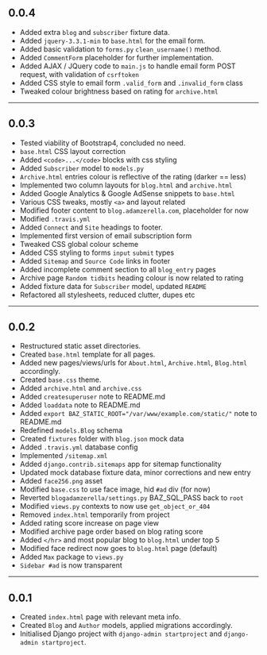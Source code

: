 ## 0.0.4
*   Added extra `blog` and `subscriber` fixture data.
*   Added `jquery-3.3.1-min` to `base.html` for the email form.
*   Added basic validation to `forms.py` `clean_username()` method.
*   Added `CommentForm` placeholder for further implementation.
*   Added AJAX / JQuery code to `main.js` to handle email form POST request,
    with validation of `csrftoken`
*   Added CSS style to email form `.valid_form` and `.invalid_form` class
*   Tweaked colour brightness based on rating for `archive.html`

---
## 0.0.3
*   Tested viability of Bootstrap4, concluded no need.
*   `base.html` CSS layout correction
*   Added `<code>...</code>` blocks with css styling
*   Added `Subscriber` model to `models.py`
*   `Archive.html` entries colour is reflective of the rating (darker == less)
*   Implemented two column layouts for `blog.html` and `archive.html`
*   Added Google Analytics & Google AdSense snippets to `base.html`
*   Various CSS tweaks, mostly `<a>` and layout related
*   Modified footer content to `blog.adamzerella.com`, placeholder for now
*   Modified `.travis.yml`
*   Added `Connect` and `Site` headings to footer.
*   Implemented first version of email subscription form
*   Tweaked CSS global colour scheme
*   Added CSS styling to forms `input` `submit` types
*   Added `Sitemap` and `Source Code` links in footer
*   Added incomplete comment section to all `blog_entry` pages
*   Archive page `Random tidbits` heading colour is now related to rating
*   Added fixture data for `Subscriber` model, updated `README`
*   Refactored all stylesheets, reduced clutter, dupes etc

---
## 0.0.2
*   Restructured static asset directories.
*   Created `base.html` template for all pages.
*   Added new pages/views/urls for `About.html`, `Archive.html`, `Blog.html` accordingly.
*   Created `base.css` theme.
*   Added `archive.html` and `archive.css`
*   Added `createsuperuser` note to README.md
*   Added `loaddata` note to README.md
*   Added `export BAZ_STATIC_ROOT="/var/www/example.com/static/"` note to README.md
*   Redefined `models.Blog` schema
*   Created `fixtures` folder with `blog.json` mock data
*   Added `.travis.yml` database config
*   Implemented `/sitemap.xml`
*   Added `django.contrib.sitemaps` app for sitemap functionality
*   Updated mock database fixture data, minor corrections and new entry
*   Added `face256.png` asset
*   Modified `base.css` to use face image, hid `#ad` div (for now)
*   Reverted `blogadamzerella/settings.py` BAZ_SQL_PASS back to `root`
*   Modified `views.py` contexts to now use `get_object_or_404`
*   Removed `index.html` temporarily from project
*   Added rating score increase on page view
*   Modified archive page order based on blog rating score
*   Added `</hr>` and most popular blog to `blog.html` under top 5
*   Modified face redirect now goes to `blog.html` page (default)
*   Added `Max` package to `views.py`
*   `Sidebar #ad` is now transparent

---
## 0.0.1
*   Created `index.html` page with relevant meta info.
*   Created `Blog` and `Author` models, applied migrations accordingly.
*   Initialised Django project with `django-admin startproject` and `django-admin startproject`.
